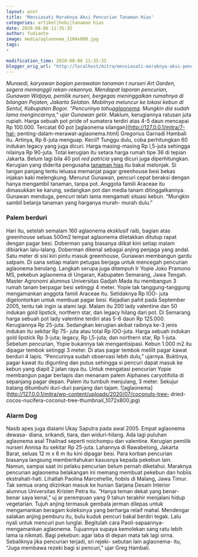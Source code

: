 ```yaml
---
layout: post
title: 'Mensiasati Maraknya Aksi Pencurian Tanaman Hias'
categories: artikel|hobi|tanaman hias
date: 2020-08-06 11:35:32
author: Yudianto
image: media/aglaonema_1104x800.jpg
tags:
- 

modification_time: 2020-08-06 11:35:32
blogger_orig_url: "http://localhost/mitra/mensiasati-maraknya-aksi-pencurian.html"
---
```


_Munaedi, karyawan bagian perawatan tanaman t nurseri Art Garden, segera
memanggil rekan-rekannya. Mendapat laporan pencurian, Gunawan Widjaya, pemilik
nurseri, bergegas meninggalkan rumahnya di bilangan Pejaten, Jakarta Selatan.
Mobilnya meluncur ke lokasi kebun di Sentul, Kabupaten Bogor. “Pencurinya
tahu[aglaonema](http://127.0.0.1/mitra/topik/aglaonema "aglaonema"). Mungkin
dia sudah lama mengincarnya,” ujar Gunawan getir._ Maklum, kerugiannya ratusan
juta rupiah. Harga sebuah pot pride of sumatera terdiri atas 4-5 daun mencapai
Rp 100.000. Tercatat 60 pot [aglaonema silangan](http://127.0.0.1/mitra/7-hal-
penting-dalam-merawat-aglaonema.html) Gregorius Garnadi Hambali itu. Artinya,
Rp 6-juta menguap. Kecil? Tunggu dulu, coba perhitungkan 60 indukan legacy
yang juga dicuri. Harga masing-masing Rp l,5-juta sehingga nilainya Rp
90-juta. Total kerugian itu setara harga rumah tipe 36 di tepian Jakarta.
Belum lagi bila 40 pot _red patricia_ yang dicuri juga diperhitungkan.
Kerugian yang diderita pengusaha [tanaman
hias](http://127.0.0.1/mitra/tanaman-hias "tanaman hias") itu bakal melonjak.
Si tangan panjang tentu leluasa memanjat pagar greenhouse besi bekas injakan
kaki melengkung. Menurut Gunawan, pencuri cepat beraksi dengan hanya mengambil
tanaman, tanpa pot. Anggota famili Araceae itu dimasukkan ke karung, sedangkan
pot dan media tanam ditinggalkannya. Gunawan menduga, pencuri telah lama
mengamati situasi kebun. “Mungkin sambil belanja tanaman yang harganya murah-
murah dulu.”

### Palem berduri

Hari itu, setelah semalam 160 aglaonema eksklusif raib, bagian atas greenhouse
seluas 500m2 tempat aglaonema diletakkan ditutup rapat dengan pagar besi.
Doberman yang biasanya diikat kini setiap malam dibiarkan lalu-lalang.
Doberman dikenal sebagai anjing penjaga yang andal. Satu meter di sisi kiri
pintu masuk greenhouse, Gunawan membangun gardu satpam. Di sana setiap malam
petugas berjaga untuk mencegah pencurian aglaonema berulang. Langkah serupa
juga ditempuh Ir Yopie Joko Pramono MS, pekebun aglaonema di Ungaran,
Kabupaten Semarang, Jawa Tengah. Master Agronomi alumnus Universitas Gadjah
Mada itu membangun 3 rumah tanam berpagar besi setinggi 4 meter. Yopie tak
tanggung-tanggung mengamankan anggota famili Araceae itu. Setidaknya Rp lOO-
juta digelontorkan untuk membuat pagar besi. Kejadian pahit pada September
2005, tentu tak ingin ia alami lagi. Malam itu 200 lady valentine dan 50
indukan gold lipstick, northern star, dan legacy hilang dari pot. Di Semarang
harga sebuah pot lady valentine terdiri atas 5-6 daun Rp 125.000. Kerugiannya
Rp 25-juta. Sedangkan kerugian akibat raibnya ke-3 jenis indukan itu sekitar
Rp 75- juta atau total Rp lOO-juta. Harga sebuah indukan gold lipstick Rp
3-juta; legacy, Rp l,5-juta; dan northern star, Rp 1-juta. Sebelum pencurian,
Yopie bukannya tak mengantisipasi. Kebun 1.000 m2 itu dipagar tembok setinggi
3 meter. Di atas pagar tembok melilit pagar kawat berduri 4 lapis. “Pencurinya
sudah observasi lebih dulu,” ujarnya. Buktinya, pagar kawat itu digunting dan
putus sehingga si pencuri dapat masuk ke kebun yang diapit 2 jalan raya itu.
Untuk mengatasi pencurian Yopie membangun pagar berlapis dan menanam palem
Aiphanes caryotifolia di sepanjang pagar depan. Palem itu tumbuh menjulang, 3
meter. Sekujur batang ditumbuhi duri-duri panjang dan tajam.
![aglaonema](http://127.0.0.1/mitra/wp-content/uploads/2020/07/coconuts-tree-
dried-cocos-nucifera-coconut-tree-thumbnail_1072x800.jpg)

### Alarm Dog

Nasib apes juga dialami Ukay Saputra pada awal 2005. Empat aglaonema dewasa-
diana, srikandi, tiara, dan widuri-hilang. Ada lagi puluhan aglaonema asal
Thailnad seperti noichompu dan valentine. Kerugian pemilik nurseri Annisa itu
sekitar Rp 25-juta. Lahannya di Rawabelong, Jakarta Barat, seluas 12 m x 6 m
itu kini dipagar besi. Para korban pencurian biasanya langsung memberitahukan
kasusnya kepada pekebun lain. Namun, sampai saat ini pelaku pencurian belum
pernah diketahui. Maraknya pencurian aglaonema belakangan ini memang membuat
pekebun dan hobiis ekstrahati-hati. Lihatlah Paolina Marcehellie, hobiis di
Malang, Jawa Timur. Tak semua orang diizinkan masuk ke hunian Sarjana Desain
Interior alumnus Universitas Kristen Petra itu. “Hanya teman dekat yang benar-
benar saya kenal,” uj ar perempuan yang 9 tahun terakhir menjalani hidup
vegetarian. Tujuh anjing termasuk gembala jerman dilepas untuk mengamankan
beragam koleksinya yang berharga relaif mahal. Mendengar salakan anjing
pemburu itu, bulu kuduk pencuri bakal berdiri tegak. Lalu nyali untuk mencuri
pun lunglai. Begitulah cara Paoli-sapaannya-mengamankan aglaonema. Tujuannya
supaya kemolekan sang ratu lebih lama ia nikmati. Bagi pekebun: agar laba di
depan mata tak lagi sirna. Sebaliknya jika pencurian terjadi, sri rejeki-
sebutan lain aglaonema- itu, “Juga membawa rezeki bagi si pencuri,” ujar Greg
Hambali.


